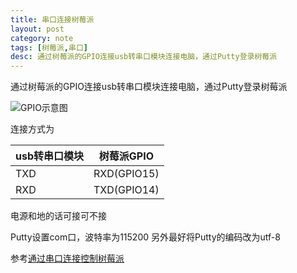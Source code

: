 ```yaml
---
title: 串口连接树莓派
layout: post
category: note
tags: [树莓派,串口]
desc: 通过树莓派的GPIO连接usb转串口模块连接电脑，通过Putty登录树莓派
---
```


通过树莓派的GPIO连接usb转串口模块连接电脑，通过Putty登录树莓派

![GPIO示意图](../../images/m6.png)

连接方式为

usb转串口模块|树莓派GPIO
----------|----------
TXD       |RXD(GPIO15)
RXD       |TXD(GPIO14)

电源和地的话可接可不接

Putty设置com口，波特率为115200
另外最好将Putty的编码改为utf-8

参考[通过串口连接控制树莓派](http://www.cnblogs.com/ma6174/archive/2013/04/23/3038626.html)